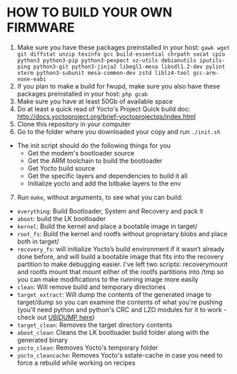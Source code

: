 
# HOW TO BUILD YOUR OWN FIRMWARE
1. Make sure you have these packages preinstalled in your host:
 `gawk wget git diffstat unzip texinfo gcc build-essential chrpath socat cpio python3 python3-pip python3-pexpect xz-utils debianutils iputils-ping python3-git python3-jinja2 libegl1-mesa libsdl1.2-dev pylint xterm python3-subunit mesa-common-dev zstd liblz4-tool gcc-arm-none-eabi`
2. If you plan to make a build for fwupd, make sure you also have these packages preinstalled in your host: `php gcab`
3. Make sure you have at least 50Gb of available space
4. Do at least a quick read of Yocto's Project Quick build doc: http://docs.yoctoproject.org/brief-yoctoprojectqs/index.html
5.	Clone this repository in your computer
6.	Go to the folder where you downloaded your copy and run `./init.sh`
 * The init script should do the following things for you
   - Get the modem's bootloader source
   - Get the ARM toolchain to build the bootloader
   - Get Yocto build source
   - Get the specific layers and dependencies to build it all
   - Initialize yocto and add the bitbake layers to the env
 
7.	Run `make`, without arguments, to see what you can build:
  - `everything`: Build Bootloader, System and Recovery and pack it
  - `aboot`: build the LK bootloader
  - `kernel`: Build the kernel and place a bootable image in target/
  - `root_fs`: Build the kernel and rootfs without proprietary blobs and place both in target/
  - `recovery_fs`: will initialize Yocto’s build environment if it wasn’t already done before, and will build a bootable image that fits into the recovery partition to make debugging easier. I've left two scripts: recoverymount and rootfs mount that mount either of the rootfs partitions into /tmp so you can make modifications to the running image more easily
  - `clean`: Will remove build and temporary directories
  - `target_extract`: Will dump the contents of the generated image to target/dump so you can examine the contents of what you're pushing (you'll need python and python's CRC and LZO modules for it to work - check out [UBIDUMP here](https://github.com/nlitsme/ubidump))
  - `target_clean`: Removes the target directory contents
  - `aboot_clean`: Cleans the LK bootloader build folder along with the generated binary
  - `yocto_clean`: Removes Yocto's temporary folder
  - `yocto_cleancache`: Removes Yocto's sstate-cache in case you need to force a rebuild while working on recipes
